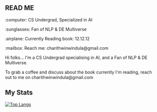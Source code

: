 <h2>READ ME</h2>

<p>:computer: CS Undergrad, Specialized in AI&nbsp;<br></p>
<p>:sunglasses: Fan of NLP & DE Multiverse&nbsp;<br></p>
<p>:airplane: Currently Reading book: 12.12.12&nbsp;<br></p>
<p>:mailbox: Reach me: charithwinwindula@gmail.com&nbsp;<br></p>

<p>Hi folks... I'm a CS Undergrad specialising in AI, and a Fan of NLP & DE Multiverse.</p>
<p>To grab a coffee and discuss about the book currently I'm reading, reach out to me on charithwinwindula@gmail.com</p>

<h2>My Stats</h2>
  
  [![Top Langs](https://github-readme-stats-sigma-five.vercel.app/api/top-langs/?username=windulad&layout=compact&theme=tokyonight&hide_border=true)](https://github.com/anuraghazra/github-readme-stats)
  
<!---
winduladissanayake/winduladissanayake is a ✨ special ✨ repository because its `README.md` (this file) appears on your GitHub profile.
You can click the Preview link to take a look at your changes.
--->
